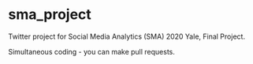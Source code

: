 # sma_project
Twitter project for Social Media Analytics (SMA) 2020 Yale, Final Project.

Simultaneous coding - you can make pull requests.
